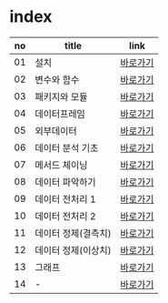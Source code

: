 # index
|no|title|link|
|-|-|-|
|01|설치|[바로가기](./01)|
|02|변수와 함수|[바로가기](./02)|
|03|패키지와 모듈|[바로가기](./03)|
|04|데이터프레임|[바로가기](./04)|
|05|외부데이터|[바로가기](./05)|
|06|데이터 분석 기초|[바로가기](./06)|
|07|메서드 체이닝|[바로가기](./07)|
|08|데이터 파악하기|[바로가기](./08)|
|09|데이터 전처리 1|[바로가기](./09)|
|10|데이터 전처리 2|[바로가기](./10)|
|11|데이터 정제(결측치)|[바로가기](./11)|
|12|데이터 정제(이상치)|[바로가기](./12)|
|13|그래프|[바로가기](./13)|
|14|-|[바로가기](./14)|


